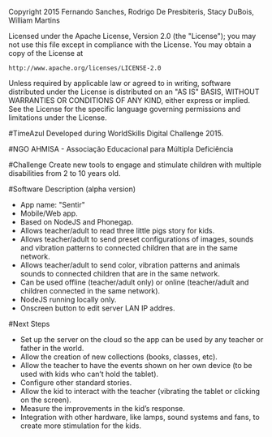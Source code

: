 Copyright 2015 Fernando Sanches, Rodrigo De Presbiteris, Stacy DuBois, William Martins

Licensed under the Apache License, Version 2.0 (the "License");
you may not use this file except in compliance with the License.
You may obtain a copy of the License at

    http://www.apache.org/licenses/LICENSE-2.0

Unless required by applicable law or agreed to in writing, software
distributed under the License is distributed on an "AS IS" BASIS,
WITHOUT WARRANTIES OR CONDITIONS OF ANY KIND, either express or implied.
See the License for the specific language governing permissions and
limitations under the License.

#TimeAzul
Developed during WorldSkills Digital Challenge 2015.

#NGO
AHMISA - Associação Educacional para Múltipla Deficiência

#Challenge
Create new tools to engage and stimulate children with multiple disabilities from 2 to 10 years old.

#Software Description (alpha version)
- App name: "Sentir"
- Mobile/Web app.
- Based on NodeJS and Phonegap.
- Allows teacher/adult to read three little pigs story for kids.
- Allows teacher/adult to send preset configurations of images, sounds and vibration patterns to connected children that are in the same network.
- Allows teacher/adult to send color, vibration patterns and animals sounds to connected children that are in the same network.
- Can be used offline (teacher/adult only) or online (teacher/adult and children connected in the same network).
- NodeJS running locally only.
- Onscreen button to edit server LAN IP addres.

#Next Steps
- Set up the server on the cloud so the app can be used by any teacher or father in the world.
- Allow the creation of new collections (books, classes, etc).
- Allow the teacher to have the events shown on her own device (to be used with kids who can’t hold the tablet).
- Configure other standard stories.
- Allow the kid to interact with the teacher (vibrating the tablet or clicking on the screen).
- Measure the improvements in the kid’s response.
- Integration with other hardware, like lamps, sound systems and fans, to create more stimulation for the kids.

